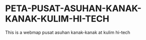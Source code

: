 # PETA-PUSAT-ASUHAN-KANAK-KANAK-KULIM-HI-TECH
This is a webmap pusat asuhan kanak-kanak at kulim hi-tech
